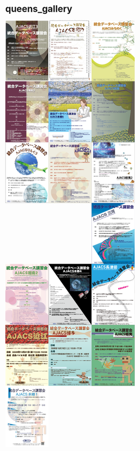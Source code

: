 
# queens_gallery

<a target=_blank href="Ajacs23.pdf"><img src="Ajacs23.jpg" align="left" hight="180" width="135" alt="AJACS近江3" title="統合データベース講習会：AJACS近江3ポスター　(2010.10)"></a>



<a target=_blank href="AJACS22.pdf"><img src="AJACS22.jpg" align="left" hight="180" width="135" alt="AJACS本郷7" title=" 統合データベース講習会：AJACS本郷7ポスター　(2010.10)"></a>


<a target=_blank href="ajacs21.pdf"><img src="ajacs21.jpg" align="left" hight="180" width="135" alt="AJACS湘南3" title=" 統合データベース講習会：AJACSみちのくポスター　(2010.8)"></a>



<a target=_blank href="Ajacs18_poster.pdf"><img src="Ajacs18_poster.png" align="left" hight="180" width="135" alt="AJACS湘南3" title=" 統合データベース講習会：AJACS湘南3ポスター　(2010.6)"></a>



<a target=_blank href="togofarm2010.pdf"><img src="togofarm2010.png" align="left" hight="180" width="135" alt="AJACS本郷6" title=" 統合データベース講習会：AJACS本郷6ポスター　(2010.3)"></a>



<a target=_blank href="AJACS15.pdf"><img src="AJACS15.png" align="left" hight="180" width="135" alt="AJACS筑後" title=" 統合データベース講習会：AJACS筑後ポスター　(2010.1)"></a>



<a target=_blank href="AJACS14.pdf"><img src="AJACS14.png" align="left" hight="180" width="135" alt="AJACSりんくう" title=" 統合データベース講習会：AJACSりんくうポスター　(2009.11)"></a>



<a target=_blank href="AJACS13.pdf"><img src="AJACS13.png" align="left" hight="180" width="135" alt="AJACS近江2" title=" 統合データベース講習会：AJACS近江2ポスター　(2009.10)"></a>



<a target=_blank href="AJACS12poster.png"><img src="AJACS12poster2.png" align="left" hight="180" width="135" alt="AJACS蝦夷2" title=" 統合データベース講習会：AJACS蝦夷2ポスター　(2009.9)"></a>



<a target=_blank href="AJACS11poster.pdf"><img src="AJACS11poster.png" align="left" hight="180" width="135" alt="AJACS三河" title=" 統合データベース講習会：AJACS三河ポスター　(2009.7)"></a>



<a target=_blank href="AJACS10poster.pdf"><img src="AJACS10poster.png" align="left" hight="180" width="135" alt="AJACS湘南2" title=" 統合データベース講習会：AJACS湘南2ポスター　(2009.5)"></a>



<a target=_blank href="AJACS9poster.pdf"><img src="AJACS9poster.png" align="left" hight="180" width="135" alt="AJACS本郷4" title=" 統合データベース講習会：AJACS本郷4ポスター　(2009.4)"></a>



<a target=_blank href="AJACS7poster.pdf"><img src="AJACS7poster.png" align="left" hight="180" width="135" alt="AJACS長津田" title=" 統合データベース講習会：AJACS長津田ポスター　(2009.1)"></a>



<a target=_blank href="AJACS6poster1.jpg"><img src="AJACS6poster2.jpg" align="left" hight="180" width="135" alt="AJACS近江" title=" 統合データベース講習会：AJACS近江ポスター　(2008.10)"></a>



<a target=_blank href="ajacs5poster.pdf"><img src="ajacs5poster1.png" align="left" hight="180" width="135" alt="AJACS博多" title=" 統合データベース講習会：AJACS博多ポスター　(2008.10)"></a>



<a target=_blank href="ajacs4poster.pdf"><img src="ajacs4poster.png" align="left" hight="180" width="135" alt="AJACS蝦夷" title=" 統合データベース講習会：AJACS蝦夷ポスター　(2008.8)"></a>



<a target=_blank href="080703poster.pdf"><img src="080703poster.jpg" align="left" hight="180" width="135" alt="AJACS本郷1" title=" 統合データベース講習会：AJACS本郷1ポスター　(2008.7)"></a>

